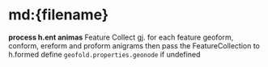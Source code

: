 
# md:{filename}
**process h.ent animas**
Feature Collect gj. for each feature
 geoform, conform, ereform and proform anigrams
 then pass the FeatureCollection to h.formed
 define `geofold.properties.geonode` if undefined